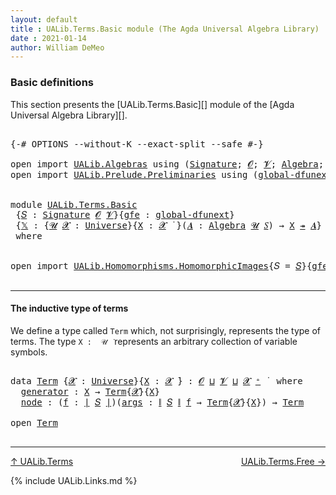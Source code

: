 ```yaml
---
layout: default
title : UALib.Terms.Basic module (The Agda Universal Algebra Library)
date : 2021-01-14
author: William DeMeo
---
```


### <a id="basic-definitions">Basic definitions</a>

This section presents the [UALib.Terms.Basic][] module of the [Agda Universal Algebra Library][].

<pre class="Agda">

<a id="302" class="Symbol">{-#</a> <a id="306" class="Keyword">OPTIONS</a> <a id="314" class="Pragma">--without-K</a> <a id="326" class="Pragma">--exact-split</a> <a id="340" class="Pragma">--safe</a> <a id="347" class="Symbol">#-}</a>

<a id="352" class="Keyword">open</a> <a id="357" class="Keyword">import</a> <a id="364" href="UALib.Algebras.html" class="Module">UALib.Algebras</a> <a id="379" class="Keyword">using</a> <a id="385" class="Symbol">(</a><a id="386" href="UALib.Algebras.Signatures.html#1452" class="Function">Signature</a><a id="395" class="Symbol">;</a> <a id="397" href="universes.html#613" class="Generalizable">𝓞</a><a id="398" class="Symbol">;</a> <a id="400" href="universes.html#617" class="Generalizable">𝓥</a><a id="401" class="Symbol">;</a> <a id="403" href="UALib.Algebras.Algebras.html#811" class="Function">Algebra</a><a id="410" class="Symbol">;</a> <a id="412" href="UALib.Algebras.Lifts.html#4364" class="Function Operator">_↠_</a><a id="415" class="Symbol">)</a>
<a id="417" class="Keyword">open</a> <a id="422" class="Keyword">import</a> <a id="429" href="UALib.Prelude.Preliminaries.html" class="Module">UALib.Prelude.Preliminaries</a> <a id="457" class="Keyword">using</a> <a id="463" class="Symbol">(</a><a id="464" href="MGS-Subsingleton-Theorems.html#3468" class="Function">global-dfunext</a><a id="478" class="Symbol">;</a> <a id="480" href="universes.html#551" class="Postulate">Universe</a><a id="488" class="Symbol">;</a> <a id="490" href="universes.html#758" class="Function Operator">_̇</a><a id="492" class="Symbol">)</a>


<a id="496" class="Keyword">module</a> <a id="503" href="UALib.Terms.Basic.html" class="Module">UALib.Terms.Basic</a>
 <a id="522" class="Symbol">{</a><a id="523" href="UALib.Terms.Basic.html#523" class="Bound">𝑆</a> <a id="525" class="Symbol">:</a> <a id="527" href="UALib.Algebras.Signatures.html#1452" class="Function">Signature</a> <a id="537" href="universes.html#613" class="Generalizable">𝓞</a> <a id="539" href="universes.html#617" class="Generalizable">𝓥</a><a id="540" class="Symbol">}{</a><a id="542" href="UALib.Terms.Basic.html#542" class="Bound">gfe</a> <a id="546" class="Symbol">:</a> <a id="548" href="MGS-Subsingleton-Theorems.html#3468" class="Function">global-dfunext</a><a id="562" class="Symbol">}</a>
 <a id="565" class="Symbol">{</a><a id="566" href="UALib.Terms.Basic.html#566" class="Bound">𝕏</a> <a id="568" class="Symbol">:</a> <a id="570" class="Symbol">{</a><a id="571" href="UALib.Terms.Basic.html#571" class="Bound">𝓤</a> <a id="573" href="UALib.Terms.Basic.html#573" class="Bound">𝓧</a> <a id="575" class="Symbol">:</a> <a id="577" href="universes.html#551" class="Postulate">Universe</a><a id="585" class="Symbol">}{</a><a id="587" href="UALib.Terms.Basic.html#587" class="Bound">X</a> <a id="589" class="Symbol">:</a> <a id="591" href="UALib.Terms.Basic.html#573" class="Bound">𝓧</a> <a id="593" href="universes.html#758" class="Function Operator">̇</a> <a id="595" class="Symbol">}(</a><a id="597" href="UALib.Terms.Basic.html#597" class="Bound">𝑨</a> <a id="599" class="Symbol">:</a> <a id="601" href="UALib.Algebras.Algebras.html#811" class="Function">Algebra</a> <a id="609" href="UALib.Terms.Basic.html#571" class="Bound">𝓤</a> <a id="611" href="UALib.Terms.Basic.html#523" class="Bound">𝑆</a><a id="612" class="Symbol">)</a> <a id="614" class="Symbol">→</a> <a id="616" href="UALib.Terms.Basic.html#587" class="Bound">X</a> <a id="618" href="UALib.Algebras.Lifts.html#4364" class="Function Operator">↠</a> <a id="620" href="UALib.Terms.Basic.html#597" class="Bound">𝑨</a><a id="621" class="Symbol">}</a>
 <a id="624" class="Keyword">where</a>


<a id="632" class="Keyword">open</a> <a id="637" class="Keyword">import</a> <a id="644" href="UALib.Homomorphisms.HomomorphicImages.html" class="Module">UALib.Homomorphisms.HomomorphicImages</a><a id="681" class="Symbol">{</a><a id="682" class="Argument">𝑆</a> <a id="684" class="Symbol">=</a> <a id="686" href="UALib.Terms.Basic.html#523" class="Bound">𝑆</a><a id="687" class="Symbol">}{</a><a id="689" href="UALib.Terms.Basic.html#542" class="Bound">gfe</a><a id="692" class="Symbol">}</a> <a id="694" class="Keyword">hiding</a> <a id="701" class="Symbol">(</a>Universe<a id="710" class="Symbol">;</a> _̇<a id="714" class="Symbol">)</a> <a id="716" class="Keyword">public</a>

</pre>

-----------------------------------------------

#### <a id="the-inductive-type-of-terms">The inductive type of terms</a>

We define a type called `Term` which, not surprisingly, represents the type of terms. The type `X :  𝒰 ̇` represents an arbitrary collection of variable symbols.

<pre class="Agda">

<a id="1036" class="Keyword">data</a> <a id="Term"></a><a id="1041" href="UALib.Terms.Basic.html#1041" class="Datatype">Term</a> <a id="1046" class="Symbol">{</a><a id="1047" href="UALib.Terms.Basic.html#1047" class="Bound">𝓧</a> <a id="1049" class="Symbol">:</a> <a id="1051" href="universes.html#551" class="Postulate">Universe</a><a id="1059" class="Symbol">}{</a><a id="1061" href="UALib.Terms.Basic.html#1061" class="Bound">X</a> <a id="1063" class="Symbol">:</a> <a id="1065" href="UALib.Terms.Basic.html#1047" class="Bound">𝓧</a> <a id="1067" href="universes.html#758" class="Function Operator">̇</a><a id="1068" class="Symbol">}</a> <a id="1070" class="Symbol">:</a> <a id="1072" href="UALib.Terms.Basic.html#537" class="Bound">𝓞</a> <a id="1074" href="Agda.Primitive.html#636" class="Function Operator">⊔</a> <a id="1076" href="UALib.Terms.Basic.html#539" class="Bound">𝓥</a> <a id="1078" href="Agda.Primitive.html#636" class="Function Operator">⊔</a> <a id="1080" href="UALib.Terms.Basic.html#1047" class="Bound">𝓧</a> <a id="1082" href="universes.html#527" class="Function Operator">⁺</a> <a id="1084" href="universes.html#758" class="Function Operator">̇</a>  <a id="1087" class="Keyword">where</a>
  <a id="Term.generator"></a><a id="1095" href="UALib.Terms.Basic.html#1095" class="InductiveConstructor">generator</a> <a id="1105" class="Symbol">:</a> <a id="1107" href="UALib.Terms.Basic.html#1061" class="Bound">X</a> <a id="1109" class="Symbol">→</a> <a id="1111" href="UALib.Terms.Basic.html#1041" class="Datatype">Term</a><a id="1115" class="Symbol">{</a><a id="1116" href="UALib.Terms.Basic.html#1047" class="Bound">𝓧</a><a id="1117" class="Symbol">}{</a><a id="1119" href="UALib.Terms.Basic.html#1061" class="Bound">X</a><a id="1120" class="Symbol">}</a>
  <a id="Term.node"></a><a id="1124" href="UALib.Terms.Basic.html#1124" class="InductiveConstructor">node</a> <a id="1129" class="Symbol">:</a> <a id="1131" class="Symbol">(</a><a id="1132" href="UALib.Terms.Basic.html#1132" class="Bound">f</a> <a id="1134" class="Symbol">:</a> <a id="1136" href="UALib.Prelude.Preliminaries.html#10288" class="Function Operator">∣</a> <a id="1138" href="UALib.Terms.Basic.html#523" class="Bound">𝑆</a> <a id="1140" href="UALib.Prelude.Preliminaries.html#10288" class="Function Operator">∣</a><a id="1141" class="Symbol">)(</a><a id="1143" href="UALib.Terms.Basic.html#1143" class="Bound">args</a> <a id="1148" class="Symbol">:</a> <a id="1150" href="UALib.Prelude.Preliminaries.html#10366" class="Function Operator">∥</a> <a id="1152" href="UALib.Terms.Basic.html#523" class="Bound">𝑆</a> <a id="1154" href="UALib.Prelude.Preliminaries.html#10366" class="Function Operator">∥</a> <a id="1156" href="UALib.Terms.Basic.html#1132" class="Bound">f</a> <a id="1158" class="Symbol">→</a> <a id="1160" href="UALib.Terms.Basic.html#1041" class="Datatype">Term</a><a id="1164" class="Symbol">{</a><a id="1165" href="UALib.Terms.Basic.html#1047" class="Bound">𝓧</a><a id="1166" class="Symbol">}{</a><a id="1168" href="UALib.Terms.Basic.html#1061" class="Bound">X</a><a id="1169" class="Symbol">})</a> <a id="1172" class="Symbol">→</a> <a id="1174" href="UALib.Terms.Basic.html#1041" class="Datatype">Term</a>

<a id="1180" class="Keyword">open</a> <a id="1185" href="UALib.Terms.Basic.html#1041" class="Module">Term</a>

</pre>

--------------------------------------

[↑ UALib.Terms](UALib.Terms.html)
<span style="float:right;">[UALib.Terms.Free →](UALib.Terms.Free.html)</span>

{% include UALib.Links.md %}
